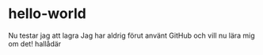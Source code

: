 # hello-world
Nu testar jag att lagra
Jag har aldrig förut använt GitHub och vill nu lära mig om det!
hallådär